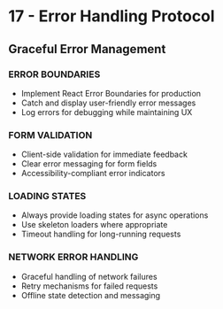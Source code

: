 # 17 - Error Handling Protocol

## Graceful Error Management

### ERROR BOUNDARIES
- Implement React Error Boundaries for production
- Catch and display user-friendly error messages
- Log errors for debugging while maintaining UX

### FORM VALIDATION
- Client-side validation for immediate feedback
- Clear error messaging for form fields
- Accessibility-compliant error indicators

### LOADING STATES
- Always provide loading states for async operations
- Use skeleton loaders where appropriate
- Timeout handling for long-running requests

### NETWORK ERROR HANDLING
- Graceful handling of network failures
- Retry mechanisms for failed requests
- Offline state detection and messaging